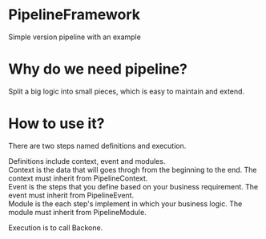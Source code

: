 # PipelineFramework
Simple version pipeline with an example
# Why do we need pipeline?
Split a big logic into small pieces, which is easy to maintain and extend.
# How to use it?
There are two steps named definitions and execution.

Definitions include context, event and modules.<br>
Context is the data that will goes throgh from the beginning to the end. The context must inherit from PipelineContext.<br>
Event is the steps that you define based on your business requirement. The event must inherit from PipelineEvent.<br>
Module is the each step's implement in which your business logic. The module must inherit from PipelineModule<Event>.<br>

Execution is to call Backone.
